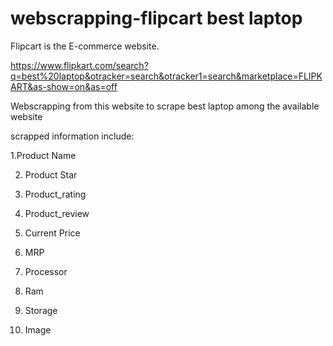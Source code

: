 # webscrapping-flipcart best laptop

Flipcart is the E-commerce website.

https://www.flipkart.com/search?q=best%20laptop&otracker=search&otracker1=search&marketplace=FLIPKART&as-show=on&as=off

Webscrapping from this website to scrape best laptop among the available website

scrapped information include:

1.Product Name

2. Product Star

3. Product_rating

4. Product_review

5. Current Price

6. MRP

7. Processor

8. Ram

9. Storage

10. Image
